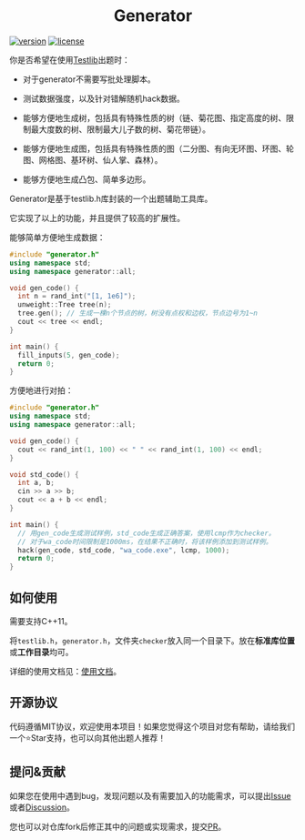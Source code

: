 <div align="center">
    <h1>Generator</h1>
</div>

[![version](https://img.shields.io/badge/version-v0.8.0_beta-blue)](https://github.com/ChuTian-SCPC/problem_tool)
[![license](https://img.shields.io/badge/license-MIT-green)](https://github.com/ChuTian-SCPC/problem_tool/blob/main/LICENSE)

你是否希望在使用[Testlib](https://github.com/MikeMirzayanov/testlib)出题时：

- 对于generator不需要写批处理脚本。

- 测试数据强度，以及针对错解随机hack数据。

- 能够方便地生成树，包括具有特殊性质的树（链、菊花图、指定高度的树、限制最大度数的树、限制最大儿子数的树、菊花带链）。

- 能够方便地生成图，包括具有特殊性质的图（二分图、有向无环图、环图、轮图、网格图、基环树、仙人掌、森林）。

- 能够方便地生成凸包、简单多边形。

Generator是基于testlib.h库封装的一个出题辅助工具库。

它实现了以上的功能，并且提供了较高的扩展性。

能够简单方便地生成数据：

```cpp
#include "generator.h"
using namespace std;
using namespace generator::all;

void gen_code() {
  int n = rand_int("[1, 1e6]");
  unweight::Tree tree(n); 
  tree.gen(); // 生成一棵n个节点的树，树没有点权和边权，节点边号为1~n
  cout << tree << endl;
}

int main() {
  fill_inputs(5, gen_code);
  return 0;
}
```

方便地进行对拍：

```cpp
#include "generator.h"
using namespace std;
using namespace generator::all;

void gen_code() {
  cout << rand_int(1, 100) << " " << rand_int(1, 100) << endl;
}

void std_code() {
  int a, b;
  cin >> a >> b;
  cout << a + b << endl;
}

int main() {
  // 用gen_code生成测试样例，std_code生成正确答案，使用lcmp作为checker。
  // 对于wa_code时间限制是1000ms，在结果不正确时，将该样例添加到测试样例。
  hack(gen_code, std_code, "wa_code.exe", lcmp, 1000);
  return 0;
}
```


## 如何使用

需要支持C++11。

将`testlib.h`，`generator.h`，文件夹`checker`放入同一个目录下。放在**标准库位置**或**工作目录**均可。

详细的使用文档见：[使用文档](https://chutian-scpc.github.io/generator-docs)。

## 开源协议

代码遵循MIT协议，欢迎使用本项目！如果您觉得这个项目对您有帮助，请给我们一个⭐️Star支持，也可以向其他出题人推荐！

## 提问&贡献

如果您在使用中遇到bug，发现问题以及有需要加入的功能需求，可以提出[Issue](https://github.com/ChuTian-SCPC/ACM-generator/issues/new)或者[Discussion](https://github.com/ChuTian-SCPC/ACM-generator/discussions/new/choose)。

您也可以对仓库fork后修正其中的问题或实现需求，提交[PR](https://github.com/ChuTian-SCPC/ACM-generator/pulls)。


